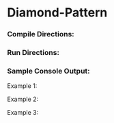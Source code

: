 # Diamond-Pattern

### Compile Directions:

### Run Directions:

### Sample Console Output:
Example 1:

Example 2:

Example 3:
 
